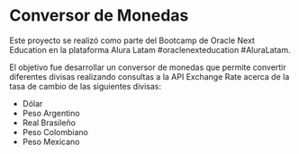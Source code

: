 # Conversor de Monedas
Este proyecto se realizó como parte del Bootcamp de Oracle Next Education en la plataforma Alura Latam #oraclenexteducation #AluraLatam.

El objetivo fue desarrollar un conversor de monedas que permite convertir diferentes divisas realizando consultas a la API Exchange Rate acerca de la tasa de cambio de las siguientes divisas: 

- Dólar
- Peso Argentino
- Real Brasileño
- Peso Colombiano
- Peso Mexicano
